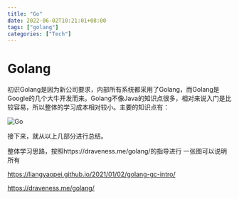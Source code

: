 ```yaml
---
title: "Go"
date: 2022-06-02T10:21:01+08:00
tags: ["golang"]
categories: ["Tech"]
---
```


# Golang

初识Golang是因为新公司要求，内部所有系统都采用了Golang，而Golang是Google的几个大牛开发而来。Golang不像Java的知识点很多，相对来说入门是比较容易，所以整体的学习成本相对较小。主要的知识点有：

![Go](https://image.shijinping.cn/picgo/Go.png)

接下来，就从以上几部分进行总结。

整体学习思路，按照https://draveness.me/golang/的指导进行
一张图可以说明所有

https://liangyaopei.github.io/2021/01/02/golang-gc-intro/



https://draveness.me/golang/
